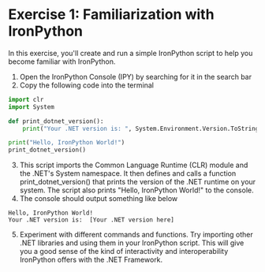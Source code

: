 # Exercise 1: Familiarization with IronPython
In this exercise, you'll create and run a simple IronPython script to help you become familiar with IronPython.

1. Open the IronPython Console (IPY) by searching for it in the search bar
2. Copy the following code into the terminal

```python
import clr
import System

def print_dotnet_version():
    print("Your .NET version is: ", System.Environment.Version.ToString())

print("Hello, IronPython World!")
print_dotnet_version()
```

3. This script imports the Common Language Runtime (CLR) module and the .NET's System namespace. It then defines and calls a function print_dotnet_version() that prints the version of the .NET runtime on your system. The script also prints "Hello, IronPython World!" to the console.
4. The console should output something like below

```
Hello, IronPython World!
Your .NET version is:  [Your .NET version here]
```

5. Experiment with different commands and functions. Try importing other .NET libraries and using them in your IronPython script. This will give you a good sense of the kind of interactivity and interoperability IronPython offers with the .NET Framework.
